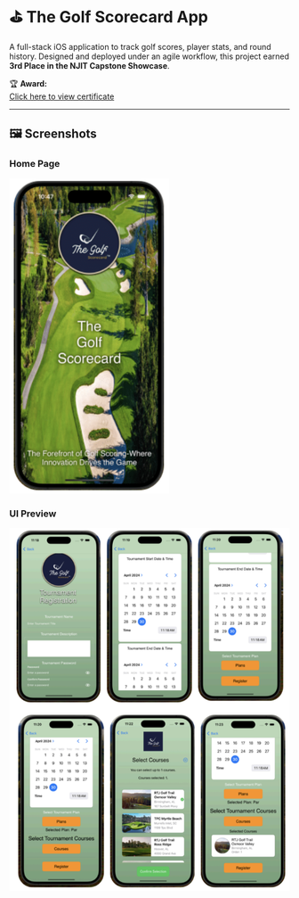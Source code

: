 # ⛳ The Golf Scorecard App

A full-stack iOS application to track golf scores, player stats, and round history. Designed and deployed under an agile workflow, this project earned **3rd Place in the NJIT Capstone Showcase**.

🏆 **Award:**  
[Click here to view certificate](certificate.png)

---

## 🖼️ Screenshots

### Home Page  
![Golf Scorecard Homepage](homepage.PNG)

### UI Preview  
![Golf Scorecard UI Collage](ui-collage.PNG)
